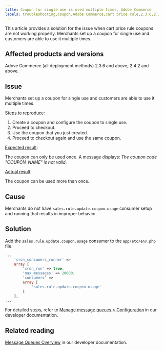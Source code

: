 ```yaml
---
title: Coupon for single use is used multiple times, Adobe Commerce
labels: troubleshooting,coupon,Adobe Commerce,cart price rule,2.3.6,2.3.6-p1,2.3.7,2.3.7-p1,2.4.2,2.4.2-p1,2.4.2-p2,2.4.3
---
```


This article provides a solution for the issue when cart price rule coupons are not working properly. Merchants set up a coupon for single use and customers are able to use it multiple times.


## Affected products and versions

Adove Commerce (all deployment methods) 2.3.6 and above, 2.4.2 and above.

## Issue

Merchants set up a coupon for single use and customers are able to use it multiple times.

<ins>Steps to reproduce</ins>:

1. Create a coupon and configure the coupon to single use.
1. Proceed to checkout.
1. Use the coupon that you just created.
1. Proceed to checkout again and use the same coupon.

<ins>Expected result</ins>:

The coupon can only be used once. A message displays: *The coupon code "COUPON_NAME" is not valid*.

<ins>Actual result</ins>:

The coupon can be used more than once.


## Cause

Merchants do not have `sales.rule.update.coupon.usage` consumer setup and running that results in improper behavior.

## Solution

Add the `sales.rule.update.coupon.usage` consumer to the `app/etc/env.php` file.

```php
...
    'cron_consumers_runner' =>
    array [
        'cron_run' => true,
        'max_messages' => 20000,
        'consumers' =>
        array [
            'sales.rule.update.coupon.usage'
        ]
    ],
...
```
For detailed steps, refer to [Manage message queues > Configuration](https://devdocs.magento.com/guides/v2.4/config-guide/mq/manage-message-queues.html#configuration) in our developer documentation.

## Related reading

[Message Queues Overview](https://devdocs.magento.com/guides/v2.4/config-guide/mq/rabbitmq-overview.html) in our developer documentation.
